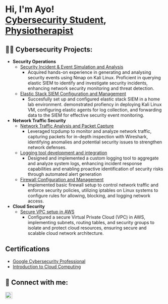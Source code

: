 <h1>Hi, I'm Ayo! <br/><a href="(https://www.linkedin.com/in/ayotunde-jinadu-4285a4191/)">Cybersecurity Student</a>, <a href="https://www.linkedin.com/in/ayotunde-jinadu-4285a4191/">Physiotherapist</a></h1>

<h2>👨‍💻 Cybersecurity Projects:</h2>

- <b>Security Operations</b>
  - [Security Incident & Event Simulation and Analysis](https://github.com/Ayotunde-Jinadu/Elastic-SIEM-Lab) 
    - Acquired hands-on experience in generating and analysing security events using Nmap on Kali Linux. Proficient in querying elastic SIEM to identify and investigate security incidents, enhancing network security monitoring and threat detection.
  - [Elastic Stack SIEM Configuration and Management](https://github.com/Ayotunde-Jinadu/Elastic-SIEM-Lab)
    - Succesfully set up and configured elastic stack SIEM in a home lab environment. demonstrated profiency in deploying Kali Linux VM, configuring elastic agents for log collection, and forwarding data to the SIEM for effective security event monitoring.
- <b>Network Traffic Security</b>
  - [Network Traffic Analysis and Packet Capture](https://github.com/Ayotunde-Jinadu/Network-Analysis-and-Decryption-Logging-Tool)
    -  Leveraged tcpdump to monitor and analyze network traffic, capturing packets for in-depth inspection with Wireshark, identifying anomalies and potential security issues to strengthen network defenses.
  - [Logging tool development and integration](https://github.com/Ayotunde-Jinadu/Network-Analysis-and-Decryption-Logging-Tool)
    - Designed and implemented a custom logging tool to aggregate and analyze system logs, enhancing incident response capabilities and enabling proactive identification of security risks through automated alert generation
  - [Firewall Configuration and Management](https://github.com/Ayotunde-Jinadu/Firewall-Configuration-and-Management)
    - Implemented basic firewall setup to control network traffic and enforce security policies, utilizing iptables on Linux systems to configure rules for allowing, blocking, and logging network access.
- <b>Cloud Security</b>
  - [Secure VPC setup in AWS](https://github.com/joshmadakor1/Package-Delivery-Pathfinding-Algorithm)
    - Configured a secure Virtual Private Cloud (VPC) in AWS, implementing subnets, routing tables, and security groups to isolate and protect cloud resources, ensuring secure and scalable cloud network architecture.

<h2>Certifications</h2>

- [Google Cybersecurity Professional](https://www.youtube.com/watch?v=a83ASGn_V_s)
- [Introduction to Cloud Computing](https://www.youtube.com/watch?v=a83ASGn_V_s)


<h2> 🤳 Connect with me:</h2>

[<img align="left" alt="AyotundeJinadu | LinkedIn" width="22px" src="https://cdn.jsdelivr.net/npm/simple-icons@v3/icons/linkedin.svg" />][linkedin]


[linkedin]: https://www.linkedin.com/in/ayotunde-jinadu-4285a4191/

<!--
**ayotunde-jinadu/ayotunde-jinadu** is a ✨ _special_ ✨ repository because its `README.md` (this file) appears on your GitHub profile.

Here are some ideas to get you started:

- 🔭 I’m currently working on ...
- 🌱 I’m currently learning ...
- 👯 I’m looking to collaborate on ...
- 🤔 I’m looking for help with ...
- 💬 Ask me about ...
- 📫 How to reach me: ...
- 😄 Pronouns: ...
- ⚡ Fun fact: ...
-->
